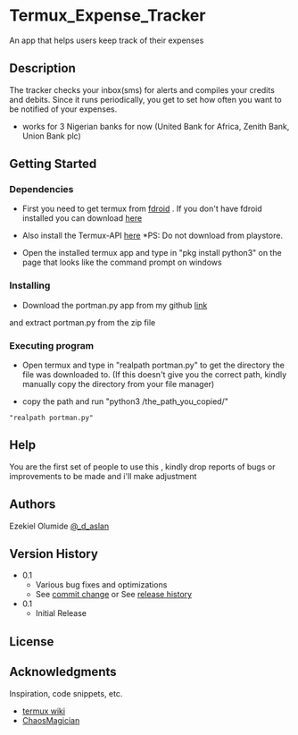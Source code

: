 # Termux_Expense_Tracker

An app that helps users keep track of their expenses

## Description
The tracker checks your inbox(sms) for alerts and compiles your credits and debits. Since it runs periodically, you get to set how often you want to be notified of your expenses. 
* works for 3 Nigerian banks for now (United Bank for Africa, Zenith Bank, Union Bank plc)


## Getting Started

### Dependencies
* First you need to get termux from [fdroid](https://f-droid.org/en/packages/com.termux/) . If you don't have fdroid installed you can download [here](https://f-droid.org/)
* Also install the Termux-API [here](https://f-droid.org/en/packages/com.termux.api/)
*PS: Do not download from playstore.

* Open the installed termux app and type in "pkg install python3" on the page that looks like the command prompt on windows


### Installing

* Download the portman.py app from my github [link](https://github.com/olurocks/termux_port/archive/refs/heads/main.zip)

and extract portman.py from the zip file



### Executing program

* Open termux and type in "realpath portman.py" to get the directory the file was downloaded to. (If this doesn't give you the correct path, kindly manually copy the directory from your file manager)

* copy the path and run "python3 /the_path_you_copied/"
```
"realpath portman.py"
```

## Help

You are the first set of people to use this , kindly drop reports of bugs or improvements to be made and i'll make adjustment



## Authors

Ezekiel Olumide 
[@_d_aslan](https://twitter.com/_d_aslan)

## Version History

* 0.1
    * Various bug fixes and optimizations
    * See [commit change]() or See [release history]()
* 0.1
    * Initial Release

## License



## Acknowledgments

Inspiration, code snippets, etc.
* [termux wiki](https://wiki.termux.com/wiki/Termux-notification)
* [ChaosMagician](https://twitter.com/Kuro_Lytes)
